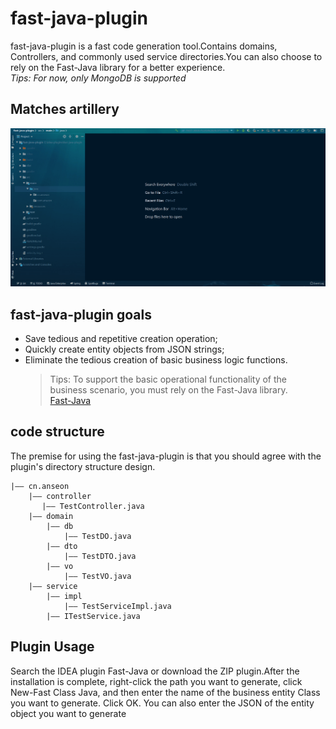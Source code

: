 # fast-java-plugin
fast-java-plugin is a fast code generation tool.Contains domains, Controllers, and commonly used service directories.You can also choose to rely on the Fast-Java library for a better experience.   
_Tips: For now, only MongoDB is supported_
## Matches artillery
![](/gif/example.gif)
## fast-java-plugin goals
* Save tedious and repetitive creation operation;
* Quickly create entity objects from JSON strings;
* Eliminate the tedious creation of basic business logic functions.
    > Tips: To support the basic operational functionality of the business scenario, you must rely on the Fast-Java library.   
    [Fast-Java](https://github.com/ve-agui/fast-java)
## code structure
The premise for using the fast-java-plugin is that you should agree with the plugin's directory structure design.   
```
|—— cn.anseon
    |—— controller
       |—— TestController.java
    |—— domain
        |—— db
            |—— TestDO.java
        |—— dto
            |—— TestDTO.java
        |—— vo
            |—— TestVO.java
    |—— service
        |—— impl
            |—— TestServiceImpl.java
        |—— ITestService.java
```
## Plugin Usage
Search the IDEA plugin Fast-Java or download the ZIP plugin.After the installation is complete, right-click the path you want to generate, click New-Fast Class Java, and then enter the name of the business entity Class you want to generate. Click OK. You can also enter the JSON of the entity object you want to generate